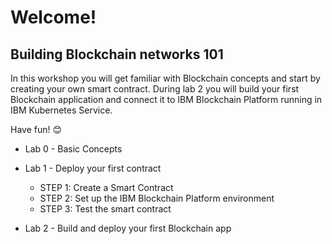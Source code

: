 # Welcome!
## Building Blockchain networks 101

In this workshop you will get familiar with Blockchain concepts and start by creating your own smart contract. 
During lab 2 you will build your first Blockchain application and connect it to IBM Blockchain Platform running in IBM Kubernetes Service. 

Have fun! 😊

* Lab 0 - Basic Concepts
* Lab 1 - Deploy your first contract
    - STEP 1: Create a Smart Contract
    - STEP 2: Set up the IBM Blockchain Platform environment
    - STEP 3: Test the smart contract

* Lab 2 - Build and deploy your first Blockchain app
